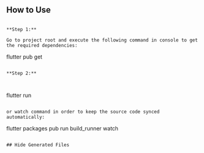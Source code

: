 ## How to Use 


```

**Step 1:**

Go to project root and execute the following command in console to get the required dependencies: 

```
flutter pub get 
```

**Step 2:**



```
flutter run
```

or watch command in order to keep the source code synced automatically:

```
flutter packages pub run build_runner watch
```

## Hide Generated Files
